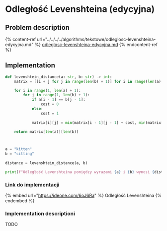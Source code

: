 # Odległość Levenshteina (edycyjna)

## Problem description

{% content-ref url="../../../../algorithms/tekstowe/odleglosc-levenshteina-edycyjna.md" %}
[odleglosc-levenshteina-edycyjna.md](../../../../algorithms/tekstowe/odleglosc-levenshteina-edycyjna.md)
{% endcontent-ref %}

## Implementation

```python
def levenshtein_distance(a: str, b: str) -> int:
    matrix = [[i + j for j in range(len(b) + 1)] for i in range(len(a) + 1)]

    for i in range(1, len(a) + 1):
        for j in range(1, len(b) + 1):
            if a[i - 1] == b[j - 1]:
                cost = 0
            else:
                cost = 1
                
            matrix[i][j] = min(matrix[i - 1][j - 1] + cost, min(matrix[i - 1][j] + 1, matrix[i][j - 1] + 1))

    return matrix[len(a)][len(b)]



a = "kitten"
b = "sitting"
    
distance = levenshtein_distance(a, b)

print(f"Odległość Levenshteina pomiędzy wyrazami {a} i {b} wynosi {distance}")
```

### Link do implementacji

{% embed url="https://ideone.com/6oJ6Ra" %}
Odległość Levenshteina
{% endembed %}

### Implementation descriptioni

TODO

